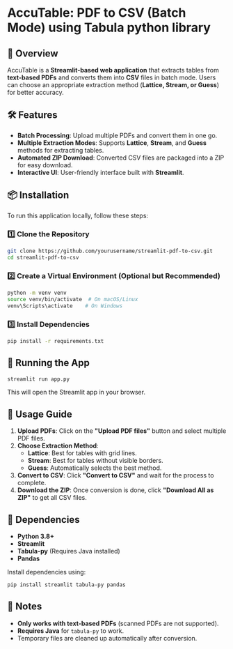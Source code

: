 # AccuTable: PDF to CSV (Batch Mode) using Tabula python library

## 🚀 Overview
AccuTable is a **Streamlit-based web application** that extracts tables from **text-based PDFs** and converts them into **CSV** files in batch mode. Users can choose an appropriate extraction method (**Lattice, Stream, or Guess**) for better accuracy.

## 🛠 Features
- **Batch Processing**: Upload multiple PDFs and convert them in one go.
- **Multiple Extraction Modes**: Supports **Lattice**, **Stream**, and **Guess** methods for extracting tables.
- **Automated ZIP Download**: Converted CSV files are packaged into a ZIP for easy download.
- **Interactive UI**: User-friendly interface built with **Streamlit**.

## 📦 Installation
To run this application locally, follow these steps:

### 1️⃣ Clone the Repository
```sh
git clone https://github.com/yourusername/streamlit-pdf-to-csv.git
cd streamlit-pdf-to-csv
```

### 2️⃣ Create a Virtual Environment (Optional but Recommended)
```sh
python -m venv venv
source venv/bin/activate  # On macOS/Linux
venv\Scripts\activate    # On Windows
```

### 3️⃣ Install Dependencies
```sh
pip install -r requirements.txt
```

## 🚀 Running the App
```sh
streamlit run app.py
```
This will open the Streamlit app in your browser.

## 🔄 Usage Guide
1. **Upload PDFs**: Click on the **"Upload PDF files"** button and select multiple PDF files.
2. **Choose Extraction Method**:
   - **Lattice**: Best for tables with grid lines.
   - **Stream**: Best for tables without visible borders.
   - **Guess**: Automatically selects the best method.
3. **Convert to CSV**: Click **"Convert to CSV"** and wait for the process to complete.
4. **Download the ZIP**: Once conversion is done, click **"Download All as ZIP"** to get all CSV files.

## 🔧 Dependencies
- **Python 3.8+**
- **Streamlit**
- **Tabula-py** (Requires Java installed)
- **Pandas**

Install dependencies using:
```sh
pip install streamlit tabula-py pandas
```

## 📌 Notes
- **Only works with text-based PDFs** (scanned PDFs are not supported).
- **Requires Java** for `tabula-py` to work.
- Temporary files are cleaned up automatically after conversion.



